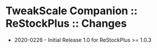 # TweakScale Companion :: ReStockPlus :: Changes

* 2020-0226 - Initial Release 1.0 for ReStockPlus >= 1.0.3